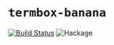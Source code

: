 # `termbox-banana`

[![Build Status](https://travis-ci.org/mitchellwrosen/termbox-banana.svg?branch=master)](https://travis-ci.org/mitchellwrosen/termbox-banana)
![Hackage](https://img.shields.io/hackage/v/termbox-banana.svg)
